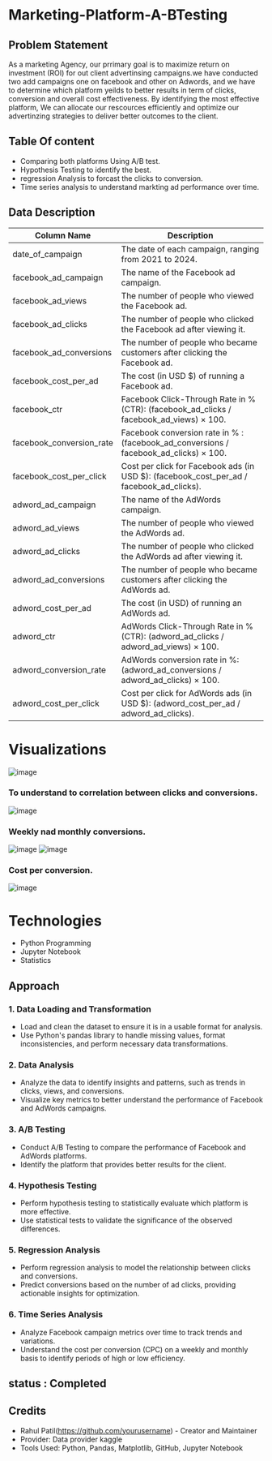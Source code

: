 # Marketing-Platform-A-BTesting
## Problem Statement
As a marketing Agency, our prrimary goal is to maximize return on investment (ROI) for out client advertinsing campaigns.we have conducted two add campaigns one on facebook and other on Adwords, and we have to determine which platform yeilds to better results in term of clicks, conversion and overall cost effectiveness. By identifying the most effective platform, We can allocate our rescources efficiently and optimize our advertinzing  strategies to deliver better outcomes to the client.

## Table Of content
* Comparing both platforms Using A/B test.
* Hypothesis Testing to identify the best.
* regression Analysis to forcast the clicks to conversion.
* Time series analysis to understand markting ad performance over time.

## Data Description

| Column Name                | Description                                                                                 |
|----------------------------|---------------------------------------------------------------------------------------------|
| date_of_campaign           | The date of each campaign, ranging from 2021 to 2024.                                      |
| facebook_ad_campaign       | The name of the Facebook ad campaign.                                                      |
| facebook_ad_views          | The number of people who viewed the Facebook ad.                                           |
| facebook_ad_clicks         | The number of people who clicked the Facebook ad after viewing it.                         |
| facebook_ad_conversions    | The number of people who became customers after clicking the Facebook ad.                  |
| facebook_cost_per_ad       | The cost (in USD $) of running a Facebook ad.                                              |
| facebook_ctr               | Facebook Click-Through Rate in % (CTR): (facebook_ad_clicks / facebook_ad_views) × 100.    |
| facebook_conversion_rate   | Facebook conversion rate in % : (facebook_ad_conversions / facebook_ad_clicks) × 100.      |
| facebook_cost_per_click    | Cost per click for Facebook ads (in USD $): (facebook_cost_per_ad / facebook_ad_clicks).   |
| adword_ad_campaign         | The name of the AdWords campaign.                                                          |
| adword_ad_views            | The number of people who viewed the AdWords ad.                                            |
| adword_ad_clicks           | The number of people who clicked the AdWords ad after viewing it.                          |
| adword_ad_conversions      | The number of people who became customers after clicking the AdWords ad.                   |
| adword_cost_per_ad         | The cost (in USD) of running an AdWords ad.                                                |
| adword_ctr                 | AdWords Click-Through Rate in % (CTR): (adword_ad_clicks / adword_ad_views) × 100.         |
| adword_conversion_rate     | AdWords conversion rate in %: (adword_ad_conversions / adword_ad_clicks) × 100.            |
| adword_cost_per_click      | Cost per click for AdWords ads (in USD $): (adword_cost_per_ad / adword_ad_clicks).        |

# Visualizations
![image](https://github.com/user-attachments/assets/7126146a-2429-4361-ba08-f93b46a88fe3)

### To understand to correlation between clicks and conversions.
  ![image](https://github.com/user-attachments/assets/01d957aa-6105-4c62-a175-a222e72f1170)

### Weekly nad monthly conversions.
  ![image](https://github.com/user-attachments/assets/ff500d63-5b71-4101-8e54-2533e638699a)
  ![image](https://github.com/user-attachments/assets/06df8bbe-fad3-47f3-9abd-3014bc3cb230)
  
  ### Cost per conversion.
  ![image](https://github.com/user-attachments/assets/e0eaa69e-acd7-4113-bcd5-38f25df34bae)

# Technologies

* Python Programming
* Jupyter Notebook
* Statistics

  
## Approach

### 1. Data Loading and Transformation
- Load and clean the dataset to ensure it is in a usable format for analysis.
- Use Python's pandas library to handle missing values, format inconsistencies, and perform necessary data transformations.

### 2. Data Analysis
- Analyze the data to identify insights and patterns, such as trends in clicks, views, and conversions.
- Visualize key metrics to better understand the performance of Facebook and AdWords campaigns.

### 3. A/B Testing
- Conduct A/B Testing to compare the performance of Facebook and AdWords platforms.
- Identify the platform that provides better results for the client.

### 4. Hypothesis Testing
- Perform hypothesis testing to statistically evaluate which platform is more effective.
- Use statistical tests to validate the significance of the observed differences.

### 5. Regression Analysis
- Perform regression analysis to model the relationship between clicks and conversions.
- Predict conversions based on the number of ad clicks, providing actionable insights for optimization.

### 6. Time Series Analysis
- Analyze Facebook campaign metrics over time to track trends and variations.
- Understand the cost per conversion (CPC) on a weekly and monthly basis to identify periods of high or low efficiency.


## status : Completed

## Credits

- Rahul Patil(https://github.com/yourusername) - Creator and Maintainer
- Provider: Data provider kaggle
- Tools Used: Python, Pandas, Matplotlib, GitHub, Jupyter Notebook

